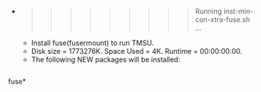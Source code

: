 * >>>>>>>>> Running inst-min-con-xtra-fuse.sh ...
  * Install fuse(fusermount) to run TMSU.
  * Disk size = 1773276K. Space Used = 4K. Runtime = 00:00:00:00.
  * The following NEW packages will be installed:
  ```bash
fuse*
  ```
